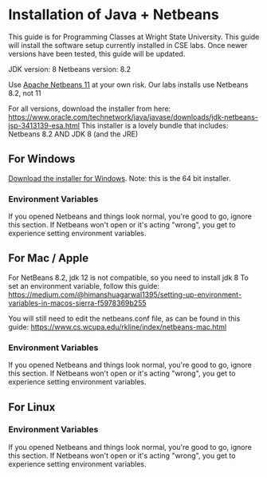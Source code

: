 # Installation of Java + Netbeans
This guide is for Programming Classes at Wright State University.  This guide will install the software setup currently installed in CSE labs.  Once newer versions have been tested, this guide will be updated.

JDK version: 8
Netbeans version: 8.2

Use [Apache Netbeans 11](https://netbeans.apache.org/download/) at your own risk.  Our labs installs use Netbeans 8.2, not 11

For all versions, download the installer from here:
https://www.oracle.com/technetwork/java/javase/downloads/jdk-netbeans-jsp-3413139-esa.html
This installer is a lovely bundle that includes: Netbeans 8.2 AND JDK 8 (and the JRE)

## For Windows
[Download the installer for Windows](http://download.oracle.com/otn-pub/java/jdk-nb/8u111-8.2/jdk-8u111-nb-8_2-windows-x64.exe).  Note: this is the 64 bit installer.

### Environment Variables
If you opened Netbeans and things look normal, you're good to go, ignore this section.  If Netbeans won't open or it's acting "wrong", you get to experience setting environment variables.

## For Mac / Apple

For NetBeans 8.2, jdk 12 is not compatible, so you need to install jdk 8
To set an environment variable, follow this guide:
https://medium.com/@himanshuagarwal1395/setting-up-environment-variables-in-macos-sierra-f5978369b255

You will still need to edit the netbeans.conf file, as can be found in this guide:
https://www.cs.wcupa.edu/rkline/index/netbeans-mac.html

### Environment Variables
If you opened Netbeans and things look normal, you're good to go, ignore this section.  If Netbeans won't open or it's acting "wrong", you get to experience setting environment variables.

## For Linux

### Environment Variables
If you opened Netbeans and things look normal, you're good to go, ignore this section.  If Netbeans won't open or it's acting "wrong", you get to experience setting environment variables.

